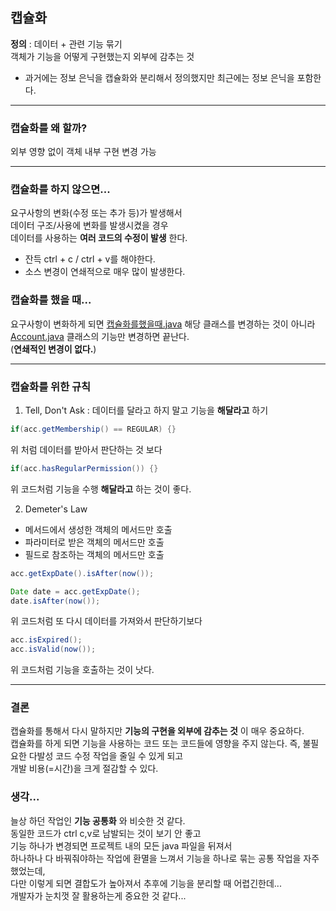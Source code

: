 ## 캡슐화
__정의__ : 데이터 + 관련 기능 묶기  
객체가 기능을 어떻게 구현했는지 외부에 감추는 것  
  
* 과거에는 정보 은닉을 캡슐화와 분리해서 정의했지만 최근에는 정보 은닉을 포함한다.

---

### 캡슐화를 왜 할까?
외부 영향 없이 객체 내부 구현 변경 가능

---

### 캡슐화를 하지 않으면...
요구사항의 변화(수정 또는 추가 등)가 발생해서  
데이터 구조/사용에 변화를 발생시켰을 경우  
데이터를 사용하는 __여러 코드의 수정이 발생__ 한다.
* 잔득 ctrl + c / ctrl + v를 해야한다.
* 소스 변경이 연쇄적으로 매우 많이 발생한다.

### 캡슐화를 했을 때...
요구사항이 변화하게 되면 [캡슐화를했을때.java](%EC%BA%A1%EC%8A%90%ED%99%94%EB%A5%BC%ED%96%88%EC%9D%84%EB%95%8C.java) 해당 클래스를 변경하는 것이 아니라  
[Account.java](%EC%98%88%EC%A0%9C%ED%81%B4%EB%9E%98%EC%8A%A4%2FAccount.java) 클래스의 기능만 변경하면 끝난다.  
(__연쇄적인 변경이 없다.__)

---

### 캡슐화를 위한 규칙
1. Tell, Don't Ask : 데이터를 달라고 하지 말고 기능을 __해달라고__ 하기
```java
if(acc.getMembership() == REGULAR) {}
```
위 처럼 데이터를 받아서 판단하는 것 보다
```java
if(acc.hasRegularPermission()) {}
```
위 코드처럼 기능을 수행 __해달라고__ 하는 것이 좋다.

2. Demeter's Law
* 메서드에서 생성한 객체의 메서드만 호출
* 파라미터로 받은 객체의 메서드만 호출
* 필드로 참조하는 객체의 메서드만 호출
```java
acc.getExpDate().isAfter(now());

Date date = acc.getExpDate();
date.isAfter(now());
```
위 코드처럼 또 다시 데이터를 가져와서 판단하기보다
```java
acc.isExpired();
acc.isValid(now());
```
위 코드처럼 기능을 호출하는 것이 낫다.

---

### 결론
캡슐화를 통해서 다시 말하지만 __기능의 구현을 외부에 감추는 것__ 이 매우 중요하다.  
캡슐화를 하게 되면 기능을 사용하는 코드 또는 코드들에 영향을 주지 않는다. 즉, 불필요한 다발성 코드 수정 작업을 줄일 수 있게 되고  
개발 비용(=시간)을 크게 절감할 수 있다.
  
### 생각...
늘상 하던 작업인 __기능 공통화__ 와 비슷한 것 같다.  
동일한 코드가 ctrl c,v로 남발되는 것이 보기 안 좋고  
기능 하나가 변경되면 프로젝트 내의 모든 java 파일을 뒤져서  
하나하나 다 바꿔줘야하는 작업에 환멸을 느껴서 기능을 하나로 묶는 공통 작업을 자주 했었는데,  
다만 이렇게 되면 결합도가 높아져서 추후에 기능을 분리할 때 어렵긴한데...  
개발자가 눈치껏 잘 활용하는게 중요한 것 같다...